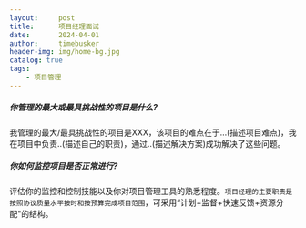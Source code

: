 ```yaml
---
layout:     post
title:      项目经理面试
date:       2024-04-01
author:     timebusker
header-img: img/home-bg.jpg
catalog: true
tags:
    - 项目管理
---  
```


##### 你管理的最大或最具挑战性的项目是什么? 
我管理的最大/最具挑战性的项目是XXX，该项目的难点在于...(描述项目难点)，我在项目中负责..(描述自己的职责)，通过..(描述解决方案)成功解决了这些问题。

##### 你如何监控项目是否正常进行? 
评估你的监控和控制技能以及你对项目管理工具的熟悉程度。`项目经理的主要职责是按照协议质量水平按时和按预算完成项目范围`，可采用“计划+监督+快速反馈+资源分配"的结构。
